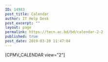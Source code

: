```yaml
---
ID: 14983
post_title: Calendar
author: IT Help Desk
post_excerpt: ""
layout: page
permalink: https://tecn.ac.bd/bd/calendar-2-2
published: true
post_date: 2019-03-20 11:47:04
---
```

[CPMV_CALENDAR view="2"]